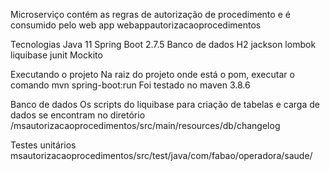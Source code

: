 Microserviço contém as regras de autorização de procedimento e é consumido pelo web app webappautorizacaoprocedimentos

Tecnologias
Java 11
Spring Boot 2.7.5
Banco de dados H2
jackson
lombok
liquibase
junit
Mockito

Executando o projeto
Na raiz do projeto onde está o pom, executar o comando  mvn spring-boot:run
Foi testado no maven 3.8.6

Banco de dados
Os scripts do liquibase para criação de tabelas e carga de dados se encontram no diretório /msautorizacaoprocedimentos/src/main/resources/db/changelog

Testes unitários
msautorizacaoprocedimentos/src/test/java/com/fabao/operadora/saude/




